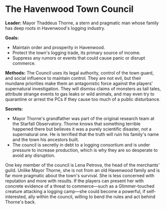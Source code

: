 # The Havenwood Town Council

**Leader:** Mayor Thaddeus Thorne, a stern and pragmatic man whose family has deep roots in Havenwood's logging industry.

**Goals:** 
*   Maintain order and prosperity in Havenwood.
*   Protect the town's logging trade, its primary source of income.
*   Suppress any rumors or events that could cause panic or disrupt commerce.

**Methods:** The Council uses its legal authority, control of the town guard, and social influence to maintain control. They are not evil, but their mundane priorities make them an antagonistic force against the players' supernatural investigation. They will dismiss claims of monsters as tall tales, attribute strange events to gas leaks or wild animals, and may even try to quarantine or arrest the PCs if they cause too much of a public disturbance.

**Secrets:** 
*   Mayor Thorne's grandfather was part of the original research team at the Starfall Observatory. Thorne knows that something terrible happened there but believes it was a purely scientific disaster, not a supernatural one. He is terrified that the truth will ruin his family's name and the town his ancestors built.
*   The council is secretly in debt to a logging consortium and is under pressure to increase production, which is why they are so desperate to avoid any disruption.

One key member of the council is Lena Petrova, the head of the merchants' guild. Unlike Mayor Thorne, she is not from an old Havenwood family and is far more pragmatic about the town's survival. She is less concerned with reputation and more with results. If the players can present her with concrete evidence of a threat to commerce—such as a Glimmer-touched creature attacking a logging camp—she could become a powerful, if self-interested, ally within the council, willing to bend the rules and act behind Thorne's back.
